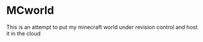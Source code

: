 MCworld
=======

This is an attempt to put my minecraft world under revision control and host it in the cloud
